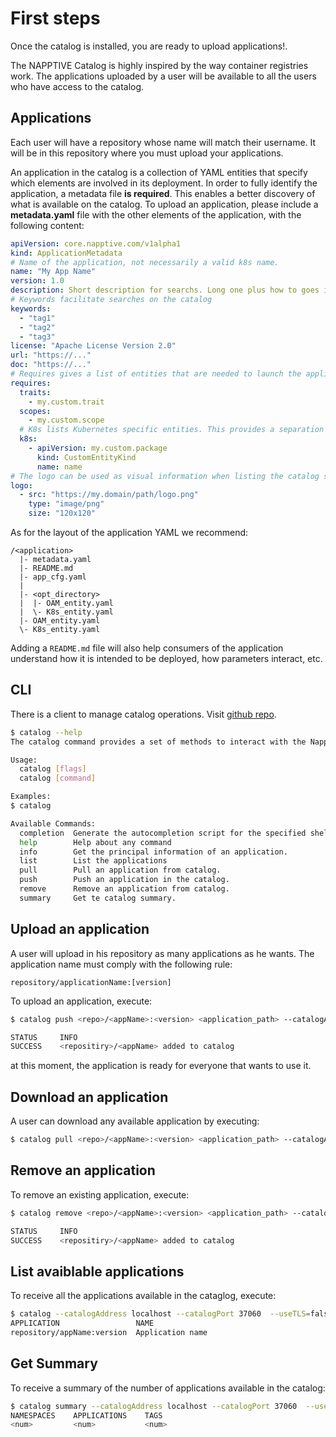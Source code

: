 # First steps

Once the catalog is installed, you are ready to upload applications!.

The NAPPTIVE Catalog is highly inspired by the way container registries work. The applications uploaded by a user will be available to all the users who have access to the catalog.

## Applications

Each user will have a repository whose name will match their username. It will be in this repository where you must upload your applications.

An application in the catalog is a collection of YAML entities that specify which elements are involved in its deployment. In order to fully identify the application, a metadata file **is required**. This enables a better discovery of what is available on the catalog. To upload an application, please include a **metadata.yaml** file with the other elements of the application, with the following content:

```yaml
apiVersion: core.napptive.com/v1alpha1
kind: ApplicationMetadata
# Name of the application, not necessarily a valid k8s name.
name: "My App Name"
version: 1.0
description: Short description for searchs. Long one plus how to goes into the README.md
# Keywords facilitate searches on the catalog
keywords:
  - "tag1"
  - "tag2"
  - "tag3" 
license: "Apache License Version 2.0"
url: "https://..."
doc: "https://..."
# Requires gives a list of entities that are needed to launch the application.
requires:
  traits:
    - my.custom.trait
  scopes:
    - my.custom.scope
  # K8s lists Kubernetes specific entities. This provides a separation between OAM entities in an orchestration-agnostic environment, and applications that specifically require Kubernetes.
  k8s:
    - apiVersion: my.custom.package
      kind: CustomEntityKind
      name: name
# The logo can be used as visual information when listing the catalog so the user recognizes more easily the application.
logo:
  - src: "https://my.domain/path/logo.png"
    type: "image/png"
    size: "120x120"
```

As for the layout of the application YAML we recommend:

```text
/<application>
  |- metadata.yaml
  |- README.md
  |- app_cfg.yaml
  |
  |- <opt_directory>
  |  |- OAM_entity.yaml
  |  \- K8s_entity.yaml
  |- OAM_entity.yaml
  \- K8s_entity.yaml
```

Adding a `README.md` file will also help consumers of the application understand how it is intended to be deployed, how parameters interact, etc.

## CLI

There is a client to manage catalog operations. Visit [github repo](https://github.com/napptive/catalog-cli).

```bash
$ catalog --help
The catalog command provides a set of methods to interact with the Napptive Catalog

Usage:
  catalog [flags]
  catalog [command]

Examples:
$ catalog

Available Commands:
  completion  Generate the autocompletion script for the specified shell
  help        Help about any command
  info        Get the principal information of an application.
  list        List the applications
  pull        Pull an application from catalog.
  push        Push an application in the catalog.
  remove      Remove an application from catalog.
  summary     Get te catalog summary.
```

## Upload an application

A user will upload in his repository as many applications as he wants. The application name must comply with the following rule:

```text
repository/applicationName:[version]
```

To upload an application, execute:

```bash
$ catalog push <repo>/<appName>:<version> <application_path> --catalogAddress localhost --catalogPort 37060  --useTLS=false

STATUS     INFO
SUCCESS    <repositiry>/<appName> added to catalog
```

at this moment, the application is ready for everyone that wants to use it.

## Download an application

A user can download any available application by executing:

```bash
$ catalog pull <repo>/<appName>:<version> <application_path> --catalogAddress localhost --catalogPort 37060  --useTLS=false
```

## Remove an application

To remove an existing application, execute:

```bash
$ catalog remove <repo>/<appName>:<version> <application_path> --catalogAddress localhost --catalogPort 37060  --useTLS=false

STATUS     INFO
SUCCESS    <repositiry>/<appName> added to catalog
```

## List avaiblable applications

To receive all the applications available in the cataglog, execute:

```bash
$ catalog --catalogAddress localhost --catalogPort 37060  --useTLS=false list
APPLICATION                 NAME
repository/appName:version  Application name
```

## Get Summary

To receive a summary of the number of applications available in the catalog:

```bash
$ catalog summary --catalogAddress localhost --catalogPort 37060  --useTLS=false
NAMESPACES    APPLICATIONS    TAGS
<num>         <num>           <num>
```
